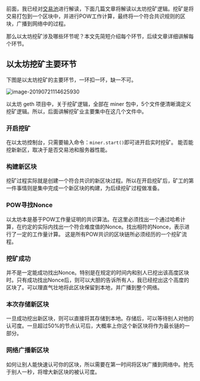 前面，我已经对[交易池](txPool.md)进行解读，下面几篇文章将解读以太坊挖矿逻辑。挖矿是将交易打包到一个区块中，并进行POW工作计算，最终将一个符合共识规则的区块，广播到网络中的过程。

那么以太坊挖矿涉及哪些环节呢？本文先简短介绍每个环节，后续文章详细讲解每个环节。

## 以太坊挖矿主要环节

下图是以太坊挖矿的主要环节，一环扣一环，缺一不可。

![image-20190721114625930](https://learnblockchain.cn/books/assets/image-20190721114625930.png!de)

以太坊 geth 项目中，关于挖矿逻辑，全部在 miner 包中，5个文件便清晰滴定义挖矿逻辑。所以，后面讲解挖矿业主要集中在这几个文件中。

### 开启挖矿

在以太坊控制台，只需要输入命令：`miner.start()`即可进开启实时挖矿。 能否能挖新新区，取决于是否交易池和服务器性能。

### 构建新区块

挖矿过程实际就是创建一个符合共识的新区块过程。所以在开启挖矿后，矿工的第一件事情则是集中完成一个新区块的构建，为后续挖矿过程做准备。

### POW寻找Nonce

以太坊本是基于POW工作量证明的共识算法。在这里必须找出一个通过哈希计算，在约定的实际内找出一个符合难度值的Nonce。找出相符的Nonce，表示进行了一定的工作量计算。 这是所有POW共识的区块链所必须经历的一个挖矿流程。

### 挖矿成功

并不是一定能成功找出Nonce。特别是在规定的时间内和别人已挖出该高度区块时。只有成功找出Nonce后，则可以大胆的告诉所有人，我已经挖出这个高度的区块了。可以理直气壮地将此区块保留到本地，并广播到整个网络。

### 本次存储新区块

一旦成功挖出新区块，则可以直接将其存储到本地。存储后，可以等待别人对他的认可度。一旦超过50%的节点认可后，大概率上你这个新区块将作为最长链的一部分。

### 网络广播新区块

如何让别人能快速认可你的区块，所以需要在第一时间将区块广播到网络中。抢先于别人一秒，将增大新区块的被认可度。